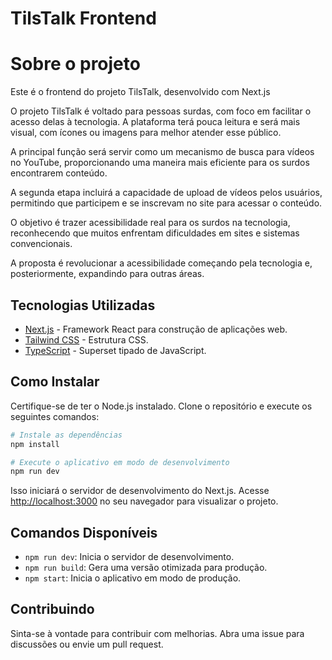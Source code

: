 # TilsTalk Frontend

# Sobre o projeto

Este é o frontend do projeto TilsTalk, desenvolvido com Next.js

O projeto TilsTalk é voltado para pessoas surdas, com foco em facilitar o acesso delas à tecnologia. A plataforma terá pouca leitura e será mais visual, com ícones ou imagens para melhor atender esse público.

A principal função será servir como um mecanismo de busca para vídeos no YouTube, proporcionando uma maneira mais eficiente para os surdos encontrarem conteúdo.

A segunda etapa incluirá a capacidade de upload de vídeos pelos usuários, permitindo que participem e se inscrevam no site para acessar o conteúdo.

O objetivo é trazer acessibilidade real para os surdos na tecnologia, reconhecendo que muitos enfrentam dificuldades em sites e sistemas convencionais.

A proposta é revolucionar a acessibilidade começando pela tecnologia e, posteriormente, expandindo para outras áreas.

## Tecnologias Utilizadas

- [Next.js](https://nextjs.org/) - Framework React para construção de aplicações web.
- [Tailwind CSS](https://tailwindcss.com/) - Estrutura CSS.
- [TypeScript](https://www.typescriptlang.org/) - Superset tipado de JavaScript.

## Como Instalar

Certifique-se de ter o Node.js instalado. Clone o repositório e execute os seguintes comandos:

```bash
# Instale as dependências
npm install

# Execute o aplicativo em modo de desenvolvimento
npm run dev
```

Isso iniciará o servidor de desenvolvimento do Next.js. Acesse [http://localhost:3000](http://localhost:3000) no seu navegador para visualizar o projeto.

## Comandos Disponíveis

- `npm run dev`: Inicia o servidor de desenvolvimento.
- `npm run build`: Gera uma versão otimizada para produção.
- `npm start`: Inicia o aplicativo em modo de produção.

## Contribuindo

Sinta-se à vontade para contribuir com melhorias. Abra uma issue para discussões ou envie um pull request.
